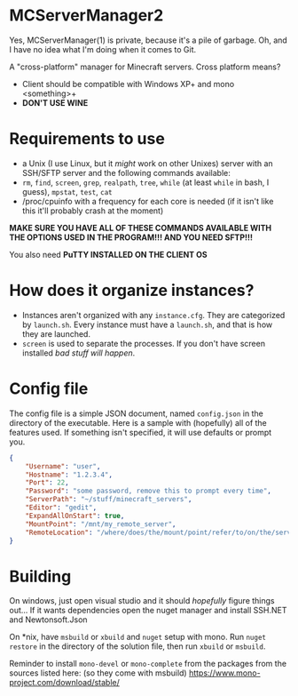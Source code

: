 # MCServerManager2
Yes, MCServerManager(1) is private, because it's a pile of garbage.
Oh, and I have no idea what I'm doing when it comes to Git.

A "cross-platform" manager for Minecraft servers.
Cross platform means?
* Client should be compatible with Windows XP+ and mono \<something\>+
* **DON'T USE WINE**

# Requirements to use
* a Unix (I use Linux, but it *might* work on other Unixes) server with an SSH/SFTP server and the following commands available:
* ``rm``, ``find``, ``screen``, ``grep``, ``realpath``, ``tree``, ``while`` (at least ``while`` in bash, I guess), ``mpstat``, ``test``, ``cat``
* /proc/cpuinfo with a frequency for each core is needed (if it isn't like this it'll probably crash at the moment)

**MAKE SURE YOU HAVE ALL OF THESE COMMANDS AVAILABLE WITH THE OPTIONS USED IN THE PROGRAM!!! AND YOU NEED SFTP!!!**

You also need **PuTTY INSTALLED ON THE CLIENT OS**

# How does it organize instances?
* Instances aren't organized with any ``instance.cfg``. They are categorized by ``launch.sh``. Every instance must have a ``launch.sh``, and that is how they are launched.
* ``screen`` is used to separate the processes. If you don't have screen installed *bad stuff will happen*.

# Config file
The config file is a simple JSON document, named ``config.json`` in the directory of the executable. Here is a sample with (hopefully) all of the features used. If something isn't specified, it will use defaults or prompt you.
```json
{
	"Username": "user",
	"Hostname": "1.2.3.4",
	"Port": 22,
	"Password": "some password, remove this to prompt every time",
	"ServerPath": "~/stuff/minecraft_servers",
	"Editor": "gedit",
	"ExpandAllOnStart": true,
	"MountPoint": "/mnt/my_remote_server",
	"RemoteLocation": "/where/does/the/mount/point/refer/to/on/the/server"
}
```

# Building
On windows, just open visual studio and it should *hopefully* figure things out... If it wants dependencies open the nuget manager and install SSH.NET and Newtonsoft.Json

On *nix, have ``msbuild`` or ``xbuild`` and ``nuget`` setup with mono. Run ``nuget restore`` in the directory of the solution file, then run ``xbuild`` or ``msbuild``.

Reminder to install ``mono-devel`` or ``mono-complete`` from the packages from the sources listed here: (so they come with msbuild) https://www.mono-project.com/download/stable/
